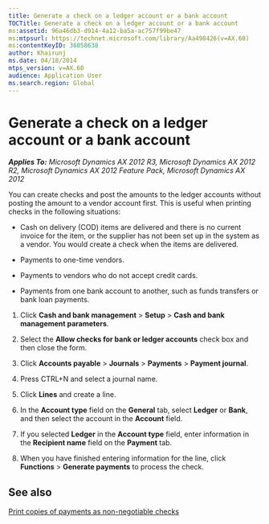```yaml
---
title: Generate a check on a ledger account or a bank account
TOCTitle: Generate a check on a ledger account or a bank account
ms:assetid: 96a46db3-d914-4a12-ba5a-ac757f99be47
ms:mtpsurl: https://technet.microsoft.com/library/Aa498426(v=AX.60)
ms:contentKeyID: 36058638
author: Khairunj
ms.date: 04/18/2014
mtps_version: v=AX.60
audience: Application User
ms.search.region: Global
---
```


# Generate a check on a ledger account or a bank account 


_**Applies To:** Microsoft Dynamics AX 2012 R3, Microsoft Dynamics AX 2012 R2, Microsoft Dynamics AX 2012 Feature Pack, Microsoft Dynamics AX 2012_

You can create checks and post the amounts to the ledger accounts without posting the amount to a vendor account first. This is useful when printing checks in the following situations:

  - Cash on delivery (COD) items are delivered and there is no current invoice for the item, or the supplier has not been set up in the system as a vendor. You would create a check when the items are delivered.

  - Payments to one-time vendors.

  - Payments to vendors who do not accept credit cards.

  - Payments from one bank account to another, such as funds transfers or bank loan payments.

<!-- end list -->

1.  Click **Cash and bank management** \> **Setup** \> **Cash and bank management parameters**.

2.  Select the **Allow checks for bank or ledger accounts** check box and then close the form.

3.  Click **Accounts payable** \> **Journals** \> **Payments** \> **Payment journal**.

4.  Press CTRL+N and select a journal name.

5.  Click **Lines** and create a line.

6.  In the **Account type** field on the **General** tab, select **Ledger** or **Bank**, and then select the account in the **Account** field.

7.  If you selected **Ledger** in the **Account type** field, enter information in the **Recipient name** field on the **Payment** tab.

8.  When you have finished entering information for the line, click **Functions** \> **Generate payments** to process the check.

## See also

[Print copies of payments as non-negotiable checks](print-copies-of-payments-as-non-negotiable-checks.md)

  


